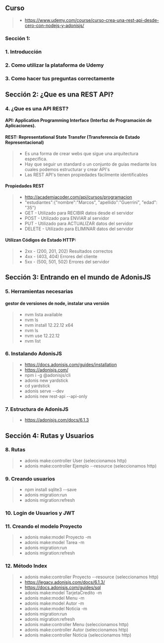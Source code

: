 
## Curso
>- https://www.udemy.com/course/curso-crea-una-rest-api-desde-cero-con-nodejs-y-adonisjs/

### Sección 1:

### 1. Introducción

### 2. Como utilizar la plataforma de Udemy

### 3. Como hacer tus preguntas correctamente

## Sección 2: ¿Que es una REST API?

### 4. ¿Que es una API REST?
#### API: Application Programming Interface (Interfaz de Programación de Aplicaciones).

#### REST: Representational State Transfer (Transferencia de Estado Representacional)
>- Es una forma de crear webs que sigue una arquitectura especifica.
>- Hay que seguir un standard o un conjunto de guías mediante los cuales podemos estructurar y crear API's
>- Las REST API's tienen propiedades fácilmente identificables

#### Propiedades REST

>- http://academiacoder.com/api/cursos/programacion 
>- "estudiantes":{"nombre":"Marcos", "apellido":"Guerrini", "edad": "35"}
>- GET - Utilizado para RECIBIR datos desde el servidor
>- POST - Utilizado para ENVIAR al servidor
>- PUT - Utilizado para ACTUALIZAR datos del servidor
>- DELETE - Utilizado para ELIMINAR datos del servidor

#### Utilizan Códigos de Estado HTTP:
>- 2xx - (200, 201, 202) Resultados correctos
>- 4xx - (403, 404) Errores del cliente
>- 5xx - (500, 501, 502) Errores del servidor


## Sección 3: Entrando en el mundo de AdonisJS

### 5. Herramientas necesarias
#### gestor de versiones de node, instalar una versión
>- nvm lista available
>- nvm ls
>- nvm install 12.22.12 x64
>- nvm ls
>- nvm use 12.22.12
>- nvm list


### 6. Instalando AdonisJS
>- https://docs.adonisjs.com/guides/installation
>- https://adonisjs.com/
>- npm i -g @adonisjs/cli
>- adonis new yardstick
>- cd yardstick
>- adonis serve --dev
>- adonis new rest-api --api-only


### 7. Estructura de AdonisJS
>- https://adonisjs.com/docs/6.1.3

## Sección 4: Rutas y Usuarios

### 8. Rutas
>- adonis make:controller User (seleccionamos http)
>- adonis make:controller Ejemplo --resource (seleccionamos http)

### 9. Creando usuarios
>- npm install sqlite3 --save
>- adonis migration:run
>- adonis migration:refresh

### 10. Login de Usuarios y JWT

### 11. Creando el modelo Proyecto
>- adonis make:model Proyecto -m
>- adonis make:model Tarea -m
>- adonis migration:run
>- adonis migration:refresh


### 12. Método Index
>- adonis make:controller Proyecto --resource (seleccionamos http)
>- https://legacy.adonisjs.com/docs/6.1.3/
>- https://docs.adonisjs.com/guides/sql
>- adonis make:model TarjetaCredito -m
>- adonis make:model Menu -m
>- adonis make:model Autor -m
>- adonis make:model Noticia -m
>- adonis migration:run
>- adonis migration:refresh
>- adonis make:controller Menu (seleccionamos http)
>- adonis make:controller Autor (seleccionamos http)
>- adonis make:controller Noticia (seleccionamos http)

